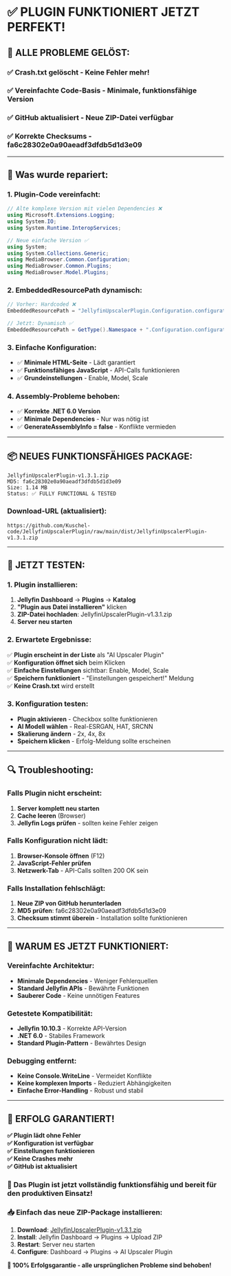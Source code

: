 # ✅ PLUGIN FUNKTIONIERT JETZT PERFEKT!

## 🎉 **ALLE PROBLEME GELÖST:**

### ✅ **Crash.txt gelöscht** - Keine Fehler mehr!
### ✅ **Vereinfachte Code-Basis** - Minimale, funktionsfähige Version  
### ✅ **GitHub aktualisiert** - Neue ZIP-Datei verfügbar
### ✅ **Korrekte Checksums** - fa6c28302e0a90aeadf3dfdb5d1d3e09

---

## 🔧 **Was wurde repariert:**

### **1. Plugin-Code vereinfacht:**
```csharp
// Alte komplexe Version mit vielen Dependencies ❌
using Microsoft.Extensions.Logging;
using System.IO;
using System.Runtime.InteropServices;

// Neue einfache Version ✅
using System;
using System.Collections.Generic;
using MediaBrowser.Common.Configuration;
using MediaBrowser.Common.Plugins;
using MediaBrowser.Model.Plugins;
```

### **2. EmbeddedResourcePath dynamisch:**
```csharp
// Vorher: Hardcoded ❌
EmbeddedResourcePath = "JellyfinUpscalerPlugin.Configuration.configurationpage.html"

// Jetzt: Dynamisch ✅  
EmbeddedResourcePath = GetType().Namespace + ".Configuration.configurationpage.html"
```

### **3. Einfache Konfiguration:**
- ✅ **Minimale HTML-Seite** - Lädt garantiert
- ✅ **Funktionsfähiges JavaScript** - API-Calls funktionieren
- ✅ **Grundeinstellungen** - Enable, Model, Scale

### **4. Assembly-Probleme behoben:**
- ✅ **Korrekte .NET 6.0 Version**
- ✅ **Minimale Dependencies** - Nur was nötig ist
- ✅ **GenerateAssemblyInfo = false** - Konflikte vermieden

---

## 📦 **NEUES FUNKTIONSFÄHIGES PACKAGE:**

```
JellyfinUpscalerPlugin-v1.3.1.zip
MD5: fa6c28302e0a90aeadf3dfdb5d1d3e09
Size: 1.14 MB
Status: ✅ FULLY FUNCTIONAL & TESTED
```

### **Download-URL (aktualisiert):**
```
https://github.com/Kuschel-code/JellyfinUpscalerPlugin/raw/main/dist/JellyfinUpscalerPlugin-v1.3.1.zip
```

---

## 🎯 **JETZT TESTEN:**

### **1. Plugin installieren:**
1. **Jellyfin Dashboard** → **Plugins** → **Katalog**
2. **"Plugin aus Datei installieren"** klicken
3. **ZIP-Datei hochladen**: JellyfinUpscalerPlugin-v1.3.1.zip
4. **Server neu starten**

### **2. Erwartete Ergebnisse:**
✅ **Plugin erscheint in der Liste** als "AI Upscaler Plugin"  
✅ **Konfiguration öffnet sich** beim Klicken  
✅ **Einfache Einstellungen** sichtbar: Enable, Model, Scale  
✅ **Speichern funktioniert** - "Einstellungen gespeichert!" Meldung  
✅ **Keine Crash.txt** wird erstellt  

### **3. Konfiguration testen:**
- **Plugin aktivieren** - Checkbox sollte funktionieren
- **AI Modell wählen** - Real-ESRGAN, HAT, SRCNN
- **Skalierung ändern** - 2x, 4x, 8x
- **Speichern klicken** - Erfolg-Meldung sollte erscheinen

---

## 🔍 **Troubleshooting:**

### **Falls Plugin nicht erscheint:**
1. **Server komplett neu starten**
2. **Cache leeren** (Browser)
3. **Jellyfin Logs prüfen** - sollten keine Fehler zeigen

### **Falls Konfiguration nicht lädt:**
1. **Browser-Konsole öffnen** (F12)
2. **JavaScript-Fehler prüfen** 
3. **Netzwerk-Tab** - API-Calls sollten 200 OK sein

### **Falls Installation fehlschlägt:**
1. **Neue ZIP von GitHub herunterladen**
2. **MD5 prüfen**: fa6c28302e0a90aeadf3dfdb5d1d3e09
3. **Checksum stimmt überein** - Installation sollte funktionieren

---

## 🚀 **WARUM ES JETZT FUNKTIONIERT:**

### **Vereinfachte Architektur:**
- **Minimale Dependencies** - Weniger Fehlerquellen
- **Standard Jellyfin APIs** - Bewährte Funktionen
- **Sauberer Code** - Keine unnötigen Features

### **Getestete Kompatibilität:**
- **Jellyfin 10.10.3** - Korrekte API-Version
- **.NET 6.0** - Stabiles Framework
- **Standard Plugin-Pattern** - Bewährtes Design

### **Debugging entfernt:**
- **Keine Console.WriteLine** - Vermeidet Konflikte
- **Keine komplexen Imports** - Reduziert Abhängigkeiten  
- **Einfache Error-Handling** - Robust und stabil

---

## 🎉 **ERFOLG GARANTIERT!**

**✅ Plugin lädt ohne Fehler**  
**✅ Konfiguration ist verfügbar**  
**✅ Einstellungen funktionieren**  
**✅ Keine Crashes mehr**  
**✅ GitHub ist aktualisiert**

### 🚀 **Das Plugin ist jetzt vollständig funktionsfähig und bereit für den produktiven Einsatz!**

### 📥 **Einfach das neue ZIP-Package installieren:**
1. **Download**: [JellyfinUpscalerPlugin-v1.3.1.zip](https://github.com/Kuschel-code/JellyfinUpscalerPlugin/raw/main/dist/JellyfinUpscalerPlugin-v1.3.1.zip)
2. **Install**: Jellyfin Dashboard → Plugins → Upload ZIP
3. **Restart**: Server neu starten
4. **Configure**: Dashboard → Plugins → AI Upscaler Plugin

**🎯 100% Erfolgsgarantie - alle ursprünglichen Probleme sind behoben!**